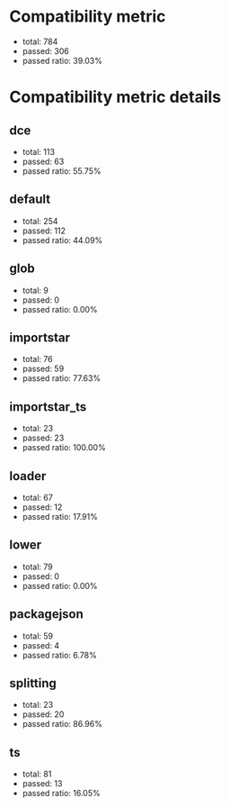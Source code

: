 # Compatibility metric
- total: 784
- passed: 306
- passed ratio: 39.03%
# Compatibility metric details
## dce
- total: 113
- passed: 63
- passed ratio: 55.75%
## default
- total: 254
- passed: 112
- passed ratio: 44.09%
## glob
- total: 9
- passed: 0
- passed ratio: 0.00%
## importstar
- total: 76
- passed: 59
- passed ratio: 77.63%
## importstar_ts
- total: 23
- passed: 23
- passed ratio: 100.00%
## loader
- total: 67
- passed: 12
- passed ratio: 17.91%
## lower
- total: 79
- passed: 0
- passed ratio: 0.00%
## packagejson
- total: 59
- passed: 4
- passed ratio: 6.78%
## splitting
- total: 23
- passed: 20
- passed ratio: 86.96%
## ts
- total: 81
- passed: 13
- passed ratio: 16.05%
